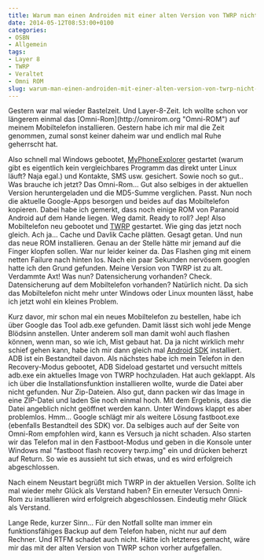 ```yaml
---
title: Warum man einen Androiden mit einer alten Version von TWRP nicht flashen sollte
date: 2014-05-12T08:53:00+0100
categories:
- OSBN
- Allgemein
tags:
- Layer 8
- TWRP
- Veraltet
- Omni ROM
slug: warum-man-einen-androiden-mit-einer-alten-version-von-twrp-nicht-flashen-sollte
---
```

<p>Gestern war mal wieder Bastelzeit. Und Layer-8-Zeit. Ich wollte schon vor längerem einmal das [Omni-Rom](http://omnirom.org "Omni-ROM") auf meinem Mobiltelefon installieren. Gestern habe ich mir mal die Zeit genommen, zumal sonst keiner daheim war und endlich mal Ruhe geherrscht hat.

Also schnell mal Windows gebootet, [MyPhoneExplorer](http://www.fjsoft.at/de "MyPhoneExplorer") gestartet (warum gibt es eigentlich kein vergleichbares Programm das direkt unter Linux läuft? Naja egal.) und Kontakte, SMS usw. gesichert. Sowie noch so gut.. Was brauche ich jetzt? Das Omni-Rom... Gut also selbiges in der aktuellen Version heruntergeladen und die MD5-Summe verglichen. Passt. Nun noch die aktuelle Google-Apps besorgen und beides auf das Mobiltelefon kopieren. Dabei habe ich gemerkt, dass noch einige ROM von Paranoid Android auf dem Hande liegen. Weg damit. Ready to roll? Jep! Also Mobiltelefon neu gebootet und [TWRP](http://teamw.in "TWRP") gestartet. Wie ging das jetzt noch gleich. Ach ja... Cache und Davlik Cache plätten. Gesagt getan. Und nun das neue ROM installieren. Genau an der Stelle hätte mir jemand auf die Finger klopfen sollen. War nur leider keiner da. Das Flashen ging mit einem netten Failure nach hinten los. Nach ein paar Sekunden nervösem googlen hatte ich den Grund gefunden. Meine Version von TWRP ist zu alt. Verdammte Axt! Was nun? Datensicherung vorhanden? Check. Datensicherung auf dem Mobiltelefon vorhanden? Natürlich nicht. Da sich das Mobiltelefon nicht mehr unter Windows oder Linux mounten lässt, habe ich jetzt wohl ein kleines Problem.

Kurz davor, mir schon mal ein neues Mobiltelefon zu bestellen, habe ich über Google das Tool adb.exe gefunden. Damit lässt sich wohl jede Menge Blödsinn anstellen. Unter anderem soll man damit wohl auch flashen können, wenn man, so wie ich, Mist gebaut hat. Da ja nicht wirklich mehr schief gehen kann, habe ich mir dann gleich mal [Android SDK](http://developer.android.com/sdk/index.html?hl=sk "Android SDK") installiert. ADB ist ein Bestandteil davon. Als nächstes habe ich mein Telefon in den Recovery-Modus gebootet, ADB Sideload gestartet und versucht mittels adb.exe ein aktuelles Image von TWRP hochzuladen. Hat auch geklappt. Als ich über die Installationsfunktion installieren wollte, wurde die Datei aber nicht gefunden. Nur Zip-Dateien. Also gut, dann packen wir das Image in eine ZIP-Datei und laden Sie noch einmal hoch. Mit dem Ergebnis, dass die Datei angeblich nicht geöffnet werden kann. Unter Windows klappt es aber problemlos. Hmm... Google schlägt mir als weitere Lösung fastboot.exe (ebenfalls Bestandteil des SDK) vor. Da selbiges auch auf der Seite von Omni-Rom empfohlen wird, kann es Versuch ja nicht schaden. Also starten wir das Telefon mal in den Fastboot-Modus und geben in die Konsole unter Windows mal "fastboot flash recovery twrp.img" ein und drücken beherzt auf Return. So wie es aussieht tut sich etwas, und es wird erfolgreich abgeschlossen.

Nach einem Neustart begrüßt mich TWRP in der aktuellen Version. Sollte ich mal wieder mehr Glück als Verstand haben? Ein erneuter Versuch Omni-Rom zu installieren wird erfolgreich abgeschlossen. Eindeutig mehr Glück als Verstand.

Lange Rede, kurzer Sinn... Für den Notfall sollte man immer ein funktionsfähiges Backup auf dem Telefon haben, nicht nur auf dem Rechner. Und RTFM schadet auch nicht. Hätte ich letzteres gemacht, wäre mir das mit der alten Version von TWRP schon vorher aufgefallen.
